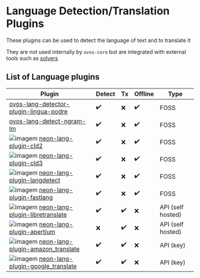 # Language Detection/Translation Plugins

These plugins can be used to detect the language of text and to translate it

They are not used internally by `ovos-core` but are integrated with external tools such as [solvers](https://openvoiceos.github.io/ovos-technical-manual/solvers/)

## List of Language plugins

| Plugin                                                                                                                                                                                                            | Detect | Tx | Offline | Type              |
|-------------------------------------------------------------------------------------------------------------------------------------------------------------------------------------------------------------------|--------|----|---------|-------------------|
| [ovos-lang-detector-plugin-lingua-podre](https://github.com/OpenVoiceOS/lingua-podre)                                                                                                                             | ✔️     | ❌  | ✔️      | FOSS              |
| [ovos-lang-detect-ngram-lm](https://github.com/OpenVoiceOS/ovos-classifiers)                                                                                                                                      | ✔️     | ❌  | ✔️      | FOSS              |
| ![imagem](https://github.com/OpenVoiceOS/ovos-media/assets/33701864/90f31b0a-dd56-457d-a3cf-7fc08b460038)  [neon-lang-plugin-cld2](https://github.com/NeonGeckoCom/neon-lang-plugin-cld2)                         | ✔️     | ❌  | ✔️      | FOSS              |
| ![imagem](https://github.com/OpenVoiceOS/ovos-media/assets/33701864/90f31b0a-dd56-457d-a3cf-7fc08b460038)  [neon-lang-plugin-cld3](https://github.com/NeonGeckoCom/neon-lang-plugin-cld3)                         | ✔️     | ❌  | ✔️      | FOSS              |
| ![imagem](https://github.com/OpenVoiceOS/ovos-media/assets/33701864/90f31b0a-dd56-457d-a3cf-7fc08b460038)  [neon-lang-plugin-langdetect](https://github.com/NeonGeckoCom/neon-lang-plugin-langdetect)             | ✔️     | ❌  | ✔️      | FOSS              |
| ![imagem](https://github.com/OpenVoiceOS/ovos-media/assets/33701864/90f31b0a-dd56-457d-a3cf-7fc08b460038)  [neon-lang-plugin-fastlang](https://github.com/NeonGeckoCom/neon-lang-plugin-fastlang)                 | ✔️     | ❌  | ✔️      | FOSS              |
| ![imagem](https://github.com/OpenVoiceOS/ovos-media/assets/33701864/90f31b0a-dd56-457d-a3cf-7fc08b460038)  [neon-lang-plugin-libretranslate](https://github.com/NeonGeckoCom/neon-lang-plugin-libretranslate)     | ✔️     | ✔️ | ❌       | API (self hosted) |
| ![imagem](https://github.com/OpenVoiceOS/ovos-media/assets/33701864/90f31b0a-dd56-457d-a3cf-7fc08b460038)  [neon-lang-plugin-apertium](https://github.com/NeonGeckoCom/neon-lang-plugin-apertium)                 | ❌      | ✔️ | ❌       | API (self hosted) |
| ![imagem](https://github.com/OpenVoiceOS/ovos-media/assets/33701864/90f31b0a-dd56-457d-a3cf-7fc08b460038)  [neon-lang-plugin-amazon_translate](https://github.com/NeonGeckoCom/neon-lang-plugin-amazon_translate) | ✔️     | ✔️ | ❌       | API (key)         |
| ![imagem](https://github.com/OpenVoiceOS/ovos-media/assets/33701864/90f31b0a-dd56-457d-a3cf-7fc08b460038)  [neon-lang-plugin-google_translate](https://github.com/NeonGeckoCom/neon-lang-plugin-google_translate) | ✔️     | ✔️ | ❌       | API (key)         |
